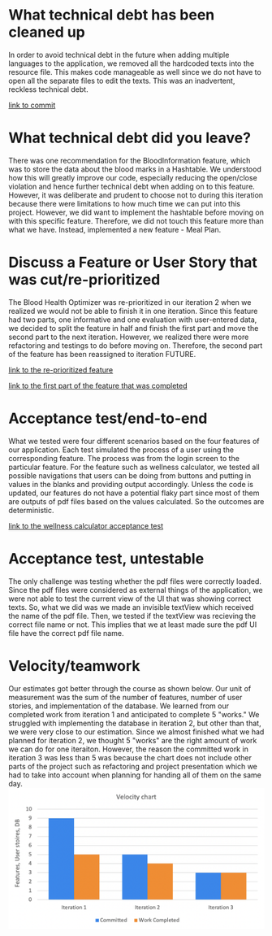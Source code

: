 What technical debt has been cleaned up
========================================
In order to avoid technical debt in the future when adding multiple languages to the application, we removed all the hardcoded texts into the resource file. This makes code manageable as well since we do not have to open all the separate files to edit the texts. This was an inadvertent, reckless technical debt.

[link to commit](https://code.cs.umanitoba.ca/3350-winter-2021-a02/thrive/-/commit/1aa3b456ca9852a8490422c3dad52347f438aa4d)

What technical debt did you leave?
==================================
There was one recommendation for the BloodInformation feature, which was to store the data about the blood marks in a Hashtable. We understood how this will greatly improve our code, especially reducing the open/close violation and hence further technical debt when adding on to this feature. However, it was deliberate and prudent to choose not to during this iteration because there were limitations to how much time we can put into this project. However, we did want to implement the hashtable before moving on with this specific feature. Therefore, we did not touch this feature more than what we have. Instead, implemented a new feature - Meal Plan. 

Discuss a Feature or User Story that was cut/re-prioritized
============================================
The Blood Health Optimizer was re-prioritized in our iteration 2 when we realized we would not be able to finish it in one iteration. Since this feature had two parts, one informative and one evaluation with user-entered data, we decided to split the feature in half and finish the first part and move the second part to the next iteration. However, we realized there were more refactoring and testings to do before moving on. Therefore, the second part of the feature has been reassigned to iteration FUTURE. 

[link to the re-prioritized feature](https://code.cs.umanitoba.ca/3350-winter-2021-a02/thrive/-/issues/2)

[link to the first part of the feature that was completed](https://code.cs.umanitoba.ca/3350-winter-2021-a02/thrive/-/issues/22)

Acceptance test/end-to-end
==========================
What we tested were four different scenarios based on the four features of our application. Each test simulated the process of a user using the corresponding feature. The process was from the login screen to the particular feature. For the feature such as wellness calculator, we tested all possible navigations that users can be doing from buttons and putting in values in the blanks and providing output accordingly. Unless the code is updated, our features do not have a potential flaky part since most of them are outputs of pdf files based on the values calculated. So the outcomes are deterministic. 

[link to the wellness calculator acceptance test](https://code.cs.umanitoba.ca/3350-winter-2021-a02/thrive/-/blob/master/app/src/androidTest/java/com/comp3350/WellnessCalculatorTest.java)

Acceptance test, untestable
===============
The only challenge was testing whether the pdf files were correctly loaded. Since the pdf files were considered as external things of the application, we were not able to test the current view of the UI that was showing correct texts. So, what we 
did was we made an invisible textView which received the name of the pdf file. Then, we tested if the textView was recieving the correct file name or not. This implies that we at least made sure the pdf UI file have the correct pdf file name.

Velocity/teamwork
=================
Our estimates got better through the course as shown below.
Our unit of measurement was the sum of the number of features, number of user stories, and implementation of the database. We learned from our completed work from iteration 1 and anticipated to complete 5 "works." We struggled with implementing the database in iteration 2, but other than that, we were very close to our estimation. Since we almost finished what we had planned for iteration 2, we thought 5 "works" are the right amount of work we can do for one iteraiton. However, the reason the committed work in iteration 3 was less than 5 was because the chart does not include other parts of the project such as refactoring and project presentation which we had to take into account when planning for handing all of them on the same day.
![alt text](iteration3Velocity.png)

